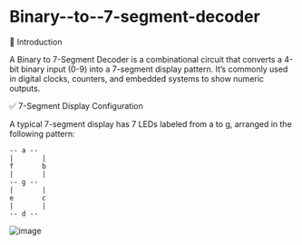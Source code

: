 # Binary--to--7-segment-decoder

🎯 Introduction

A Binary to 7-Segment Decoder is a combinational circuit that converts a 4-bit binary input (0-9) into a 7-segment display pattern. It’s commonly used in digital clocks, counters, and embedded systems to show numeric outputs.

✅ 7-Segment Display Configuration

A typical 7-segment display has 7 LEDs labeled from a to g, arranged in the following pattern:

    -- a --
    |       |
    f       b
    |       |
    -- g --
    |       |
    e       c
    |       |
    -- d --

![image](https://github.com/user-attachments/assets/a3bef7ed-69fa-4f38-b0f7-b4fff9598190)
